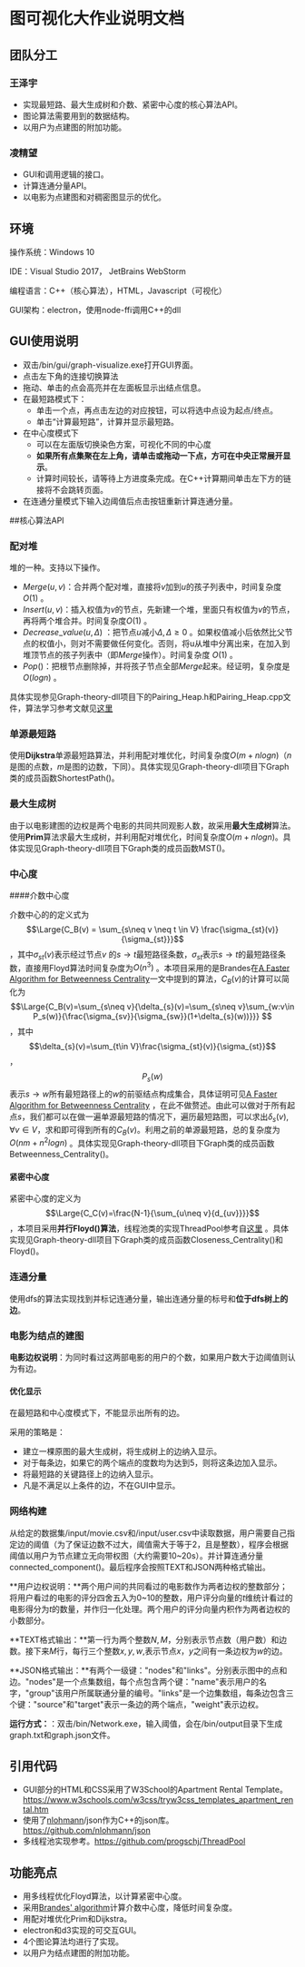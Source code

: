 # 图可视化大作业说明文档

## 团队分工

### 王泽宇

- 实现最短路、最大生成树和介数、紧密中心度的核心算法API。
- 图论算法需要用到的数据结构。
- 以用户为点建图的附加功能。

### 凌精望

- GUI和调用逻辑的接口。
- 计算连通分量API。
- 以电影为点建图和对稠密图显示的优化。

## 环境

操作系统：Windows 10

IDE：Visual Studio 2017， JetBrains WebStorm

编程语言：C++（核心算法），HTML，Javascript（可视化）

GUI架构：electron，使用node-ffi调用C++的dll

## GUI使用说明

- 双击/bin/gui/graph-visualize.exe打开GUI界面。
- 点击左下角的连接切换算法
- 拖动、单击的点会高亮并在左面板显示出结点信息。
- 在最短路模式下：
  - 单击一个点，再点击左边的对应按钮，可以将选中点设为起点/终点。
  - 单击“计算最短路”，计算并显示最短路。
- 在中心度模式下
  - 可以在左面版切换染色方案，可视化不同的中心度
  - **如果所有点集聚在左上角，请单击或拖动一下点，方可在中央正常展开显示**。
  - 计算时间较长，请等待上方进度条完成。在C++计算期间单击左下方的链接将不会跳转页面。
- 在连通分量模式下输入边阈值后点击按钮重新计算连通分量。

##核心算法API

### 配对堆

堆的一种。支持以下操作。

* $Merge(u,v)​$：合并两个配对堆，直接将$v​$加到$u​$的孩子列表中，时间复杂度$O(1)​$ 。
* $Insert(u,v)$：插入权值为$v$的节点，先新建一个堆，里面只有权值为$v$的节点，再将两个堆合并。时间复杂度$O(1)$ 。
* $Decrease\_value(u,\Delta)$ ：把节点$u$减小$\Delta,\Delta\geqslant0$  。如果权值减小后依然比父节点的权值小，则对不需要做任何变化。否则，将u从堆中分离出来，在加入到堆顶节点的孩子列表中（即$Merge$操作）。时间复杂度 $O(1)$ 。
* $Pop()$：把根节点删除掉，并将孩子节点全部$Merge$起来。经证明，复杂度是$O(logn)$ 。

具体实现参见Graph-theory-dll项目下的Pairing_Heap.h和Pairing_Heap.cpp文件，算法学习参考文献见[这里](http://www.cs.cmu.edu/~sleator/papers/pairing-heaps.pdf)

### 单源最短路

使用**Dijkstra**单源最短路算法，并利用配对堆优化，时间复杂度$O(m+nlogn)$（$n$是图的点数，$m$是图的边数，下同）。具体实现见Graph-theory-dll项目下Graph类的成员函数ShortestPath()。

### 最大生成树

由于以电影建图的边权是两个电影的共同共同观影人数，故采用**最大生成树**算法。使用**Prim**算法求最大生成树，并利用配对堆优化，时间复杂度$O(m+nlogn)$。具体实现见Graph-theory-dll项目下Graph类的成员函数MST()。

### 中心度

####介数中心度

介数中心的的定义式为$$\Large{C_B(v) = \sum_{s\neq v \neq  t \in V} \frac{\sigma_{st}(v)}{\sigma_{st}}}$$ ，其中$\sigma_{st}(v)$表示经过节点$v$ 的$s\rightarrow t$最短路径条数，$\sigma_{st}$表示$s\rightarrow t$的最短路径条数，直接用Floyd算法时间复杂度为$O(n^3)$ 。本项目采用的是Brandes在[A Faster Algorithm for Betweenness Centrality](http://citeseerx.ist.psu.edu/viewdoc/download?doi=10.1.1.11.2024&rep=rep1&type=pdf)一文中提到的算法，$C_B(v)$的计算可以简化为$$\Large{C_B(v)=\sum_{s\neq v}{\delta_{s}(v)=\sum_{s\neq v}\sum_{w:v\in P_s(w)}{\frac{\sigma_{sv}}{\sigma_{sw}}(1+\delta_{s}(w))}}} $$  ，其中$$\delta_{s}(v)=\sum_{t\in V}\frac{\sigma_{st}(v)}{\sigma_{st}}$$ ，$$P_s(w)$$ 表示$s\rightarrow w$所有最短路径上的$w$的前驱结点构成集合，具体证明可见[A Faster Algorithm for Betweenness Centrality](http://citeseerx.ist.psu.edu/viewdoc/download?doi=10.1.1.11.2024&rep=rep1&type=pdf) ，在此不做赘述。由此可以做对于所有起点$s$，我们都可以在做一遍单源最短路的情况下，遍历最短路图，可以求出$\delta_{s}(v), \forall v\in V$，求和即可得到所有的$C_B(v)$。利用之前的单源最短路，总的复杂度为$O(nm+n^2logn)$ 。具体实现见Graph-theory-dll项目下Graph类的成员函数Betweenness_Centrality()。

#### 紧密中心度

紧密中心度的定义为$$\Large{C_C(v)=\frac{N-1}{\sum_{u\neq v}{d_{uv}}}}$$  ，本项目采用**并行Floyd()算法**，线程池类的实现ThreadPool参考自[这里](https://github.com/progschj/ThreadPool) 。具体实现见Graph-theory-dll项目下Graph类的成员函数Closeness_Centrality()和Floyd()。

### 连通分量

使用dfs的算法实现找到并标记连通分量，输出连通分量的标号和**位于dfs树上的边**。

### 电影为结点的建图

**电影边权说明**：为同时看过这两部电影的用户的个数，如果用户数大于边阈值则认为有边。

#### 优化显示

在最短路和中心度模式下，不能显示出所有的边。

采用的策略是：

- 建立一棵原图的最大生成树，将生成树上的边纳入显示。
- 对于每条边，如果它的两个端点的度数均为达到5，则将这条边加入显示。
- 将最短路的关键路径上的边纳入显示。
- 凡是不满足以上条件的边，不在GUI中显示。

### 网络构建

从给定的数据集/input/movie.csv和/input/user.csv中读取数据，用户需要自己指定边的阈值（为了保证边数不过大，阈值需大于等于2，且是整数），程序会根据阈值以用户为节点建立无向带权图（大约需要10~20s）。并计算连通分量connected_component()。最后程序会按照TEXT和JSON两种格式输出。

**用户边权说明：**两个用户间的共同看过的电影数作为两者边权的整数部分；将用户看过的电影的评分四舍五入为0~10的整数，用户评分向量的$t$维统计看过的电影得分为$t$的数量，并作归一化处理。两个用户的评分向量内积作为两者边权的小数部分。

**TEXT格式输出：**第一行为两个整数$N,M$，分别表示节点数（用户数）和边数。接下来$M$行，每行三个整数$x,y,w$,表示节点$x$，$y$之间有一条边权为$w$的边。

**JSON格式输出：**有两个一级键："nodes"和"links"。分别表示图中的点和边。"nodes"是一个点集数组，每个点包含两个键："name"表示用户的名字，"group"该用户所属联通分量的编号。"links"是一个边集数组，每条边包含三个键："source"和"target"表示一条边的两个端点，"weight"表示边权。

**运行方式：**：双击/bin/Network.exe，输入阈值，会在/bin/output目录下生成graph.txt和graph.json文件。

## 引用代码

- GUI部分的HTML和CSS采用了W3School的Apartment Rental Template。https://www.w3schools.com/w3css/tryw3css_templates_apartment_rental.htm
- 使用了[nlohmann](https://github.com/nlohmann)/json作为C++的json库。https://github.com/nlohmann/json
- 多线程池实现参考。https://github.com/progschj/ThreadPool

## 功能亮点

- 用多线程优化Floyd算法，以计算紧密中心度。
- 采用[Brandes' algorithm](http://citeseerx.ist.psu.edu/viewdoc/download?doi=10.1.1.11.2024&rep=rep1&type=pdf)计算介数中心度，降低时间复杂度。
- 用配对堆优化Prim和Dijkstra。
- electron和d3实现的可交互GUI。
- 4个图论算法均进行了实现。
- 以用户为结点建图的附加功能。
